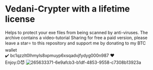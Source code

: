 # Vedani-Crypter with a lifetime license
Helps to protect your exe files from being scanned by anti-viruses. The archive contains a video-tutorial
Sharing for free a paid version, please leave a star⭐ to this repository and support me by donating to my BTC wallet
<br /> ✔️ bc1qzzlt0lhmyls8xpmuyp6xsqadvjfydyg000n987 ❤️
<br /> Enjoy:D😈
![265633371-6e9afcb3-b1df-4853-9558-c7308b13923a](https://github.com/KiffGhost/Vedani-Crypter/assets/156431517/414151a4-1859-4f81-8814-c88f1dfd04db)
